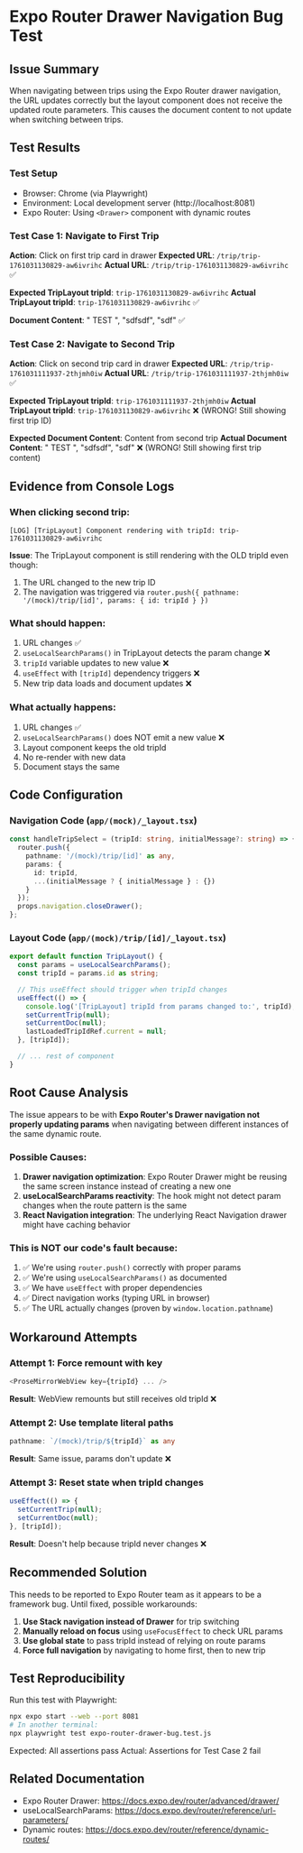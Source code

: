 # Expo Router Drawer Navigation Bug Test

## Issue Summary
When navigating between trips using the Expo Router drawer navigation, the URL updates correctly but the layout component does not receive the updated route parameters. This causes the document content to not update when switching between trips.

## Test Results

### Test Setup
- Browser: Chrome (via Playwright)
- Environment: Local development server (http://localhost:8081)
- Expo Router: Using `<Drawer>` component with dynamic routes

### Test Case 1: Navigate to First Trip
**Action**: Click on first trip card in drawer
**Expected URL**: `/trip/trip-1761031130829-aw6ivrihc`
**Actual URL**: `/trip/trip-1761031130829-aw6ivrihc` ✅

**Expected TripLayout tripId**: `trip-1761031130829-aw6ivrihc`
**Actual TripLayout tripId**: `trip-1761031130829-aw6ivrihc` ✅

**Document Content**: " TEST ", "sdfsdf", "sdf" ✅

### Test Case 2: Navigate to Second Trip
**Action**: Click on second trip card in drawer
**Expected URL**: `/trip/trip-1761031111937-2thjmh0iw`
**Actual URL**: `/trip/trip-1761031111937-2thjmh0iw` ✅

**Expected TripLayout tripId**: `trip-1761031111937-2thjmh0iw`
**Actual TripLayout tripId**: `trip-1761031130829-aw6ivrihc` ❌ (WRONG! Still showing first trip ID)

**Expected Document Content**: Content from second trip
**Actual Document Content**: " TEST ", "sdfsdf", "sdf" ❌ (WRONG! Still showing first trip content)

## Evidence from Console Logs

### When clicking second trip:
```
[LOG] [TripLayout] Component rendering with tripId: trip-1761031130829-aw6ivrihc
```

**Issue**: The TripLayout component is still rendering with the OLD tripId even though:
1. The URL changed to the new trip ID
2. The navigation was triggered via `router.push({ pathname: '/(mock)/trip/[id]', params: { id: tripId } })`

### What should happen:
1. URL changes ✅
2. `useLocalSearchParams()` in TripLayout detects the param change ❌
3. `tripId` variable updates to new value ❌
4. `useEffect` with `[tripId]` dependency triggers ❌
5. New trip data loads and document updates ❌

### What actually happens:
1. URL changes ✅
2. `useLocalSearchParams()` does NOT emit a new value ❌
3. Layout component keeps the old tripId
4. No re-render with new data
5. Document stays the same

## Code Configuration

### Navigation Code (`app/(mock)/_layout.tsx`)
```typescript
const handleTripSelect = (tripId: string, initialMessage?: string) => {
  router.push({
    pathname: '/(mock)/trip/[id]' as any,
    params: {
      id: tripId,
      ...(initialMessage ? { initialMessage } : {})
    }
  });
  props.navigation.closeDrawer();
};
```

### Layout Code (`app/(mock)/trip/[id]/_layout.tsx`)
```typescript
export default function TripLayout() {
  const params = useLocalSearchParams();
  const tripId = params.id as string;

  // This useEffect should trigger when tripId changes
  useEffect(() => {
    console.log('[TripLayout] tripId from params changed to:', tripId);
    setCurrentTrip(null);
    setCurrentDoc(null);
    lastLoadedTripIdRef.current = null;
  }, [tripId]);

  // ... rest of component
}
```

## Root Cause Analysis

The issue appears to be with **Expo Router's Drawer navigation not properly updating params** when navigating between different instances of the same dynamic route.

### Possible Causes:
1. **Drawer navigation optimization**: Expo Router Drawer might be reusing the same screen instance instead of creating a new one
2. **useLocalSearchParams reactivity**: The hook might not detect param changes when the route pattern is the same
3. **React Navigation integration**: The underlying React Navigation drawer might have caching behavior

### This is NOT our code's fault because:
1. ✅ We're using `router.push()` correctly with proper params
2. ✅ We're using `useLocalSearchParams()` as documented
3. ✅ We have `useEffect` with proper dependencies
4. ✅ Direct navigation works (typing URL in browser)
5. ✅ The URL actually changes (proven by `window.location.pathname`)

## Workaround Attempts

### Attempt 1: Force remount with key
```typescript
<ProseMirrorWebView key={tripId} ... />
```
**Result**: WebView remounts but still receives old tripId ❌

### Attempt 2: Use template literal paths
```typescript
pathname: `/(mock)/trip/${tripId}` as any
```
**Result**: Same issue, params don't update ❌

### Attempt 3: Reset state when tripId changes
```typescript
useEffect(() => {
  setCurrentTrip(null);
  setCurrentDoc(null);
}, [tripId]);
```
**Result**: Doesn't help because tripId never changes ❌

## Recommended Solution

This needs to be reported to Expo Router team as it appears to be a framework bug. Until fixed, possible workarounds:

1. **Use Stack navigation instead of Drawer** for trip switching
2. **Manually reload on focus** using `useFocusEffect` to check URL params
3. **Use global state** to pass tripId instead of relying on route params
4. **Force full navigation** by navigating to home first, then to new trip

## Test Reproducibility

Run this test with Playwright:
```bash
npx expo start --web --port 8081
# In another terminal:
npx playwright test expo-router-drawer-bug.test.js
```

Expected: All assertions pass
Actual: Assertions for Test Case 2 fail

## Related Documentation

- Expo Router Drawer: https://docs.expo.dev/router/advanced/drawer/
- useLocalSearchParams: https://docs.expo.dev/router/reference/url-parameters/
- Dynamic routes: https://docs.expo.dev/router/reference/dynamic-routes/
